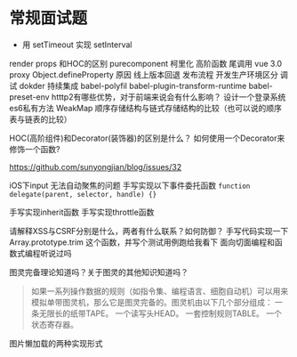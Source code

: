 # 常规面试题


- 用 setTimeout 实现 setInterval

render props 和HOC的区别 purecomponent
柯里化  高阶函数 尾调用
vue 3.0 proxy Object.defineProperty 原因
线上版本回退 发布流程 开发生产环境区分 调试 dokder 持续集成
babel-polyfil babel-plugin-transform-runtime babel-preset-env
htttp2有哪些优势，对于前端来说会有什么影响？
设计一个登录系统
es6私有方法 WeakMap
顺序存储结构与链式存储结构的比较（也可以说的顺序表与链表的比较）


HOC(高阶组件)和Decorator(装饰器)的区别是什么？
如何使用一个Decorator来修饰一个函数?

https://github.com/sunyongjian/blog/issues/32



iOS下input 无法自动聚焦的问题
手写实现以下事件委托函数
`function delegate(parent, selector, handle) {}`

手写实现inherit函数
手写实现throttle函数

请解释XSS与CSRF分别是什么，两者有什么联系？如何防御？
手写代码实现一下Array.prototype.trim 这个函数，并写个测试用例跑给我看下
面向切面编程和函数式编程听说过吗


图灵完备理论知道吗？关于图灵的其他知识知道吗？
> 如果一系列操作数据的规则（如指令集、编程语言、细胞自动机）可以用来模拟单带图灵机，那么它是图灵完备的。图灵机由以下几个部分组成：
一条无限长的纸带TAPE。
一个读写头HEAD。
一套控制规则TABLE。
一个状态寄存器。



图片懒加载的两种实现形式
